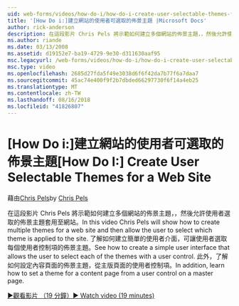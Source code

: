 ```yaml
---
uid: web-forms/videos/how-do-i/how-do-i-create-user-selectable-themes-for-a-web-site
title: '[How Do i:]建立網站的使用者可選取的佈景主題 |Microsoft Docs'
author: rick-anderson
description: 在這段影片 Chris Pels 將示範如何建立多個網站的佈景主題，，然後允許使用者選取的佈景主題套用至網站。 請參閱如何...
ms.author: riande
ms.date: 03/13/2008
ms.assetid: d19152e7-ba19-4729-9e30-d311630aaf95
msc.legacyurl: /web-forms/videos/how-do-i/how-do-i-create-user-selectable-themes-for-a-web-site
msc.type: video
ms.openlocfilehash: 2685d27fda5f49e3038d6f6f42da7b77f6a7daa7
ms.sourcegitcommit: 45ac74e400f9f2b7dbded66297730f6f14a4eb25
ms.translationtype: MT
ms.contentlocale: zh-TW
ms.lasthandoff: 08/16/2018
ms.locfileid: "41826807"
---
```

<a name="how-do-i-create-user-selectable-themes-for-a-web-site"></a><span data-ttu-id="46669-104">[How Do i:]建立網站的使用者可選取的佈景主題</span><span class="sxs-lookup"><span data-stu-id="46669-104">[How Do I:] Create User Selectable Themes for a Web Site</span></span>
====================
<span data-ttu-id="46669-105">藉由[Chris Pels](https://twitter.com/chrispels)</span><span class="sxs-lookup"><span data-stu-id="46669-105">by [Chris Pels](https://twitter.com/chrispels)</span></span>

<span data-ttu-id="46669-106">在這段影片 Chris Pels 將示範如何建立多個網站的佈景主題，，然後允許使用者選取的佈景主題套用至網站。</span><span class="sxs-lookup"><span data-stu-id="46669-106">In this video Chris Pels will show how to create multiple themes for a web site and then allow the user to select which theme is applied to the site.</span></span> <span data-ttu-id="46669-107">了解如何建立簡單的使用者介面，可讓使用者選取每個使用者控制項的佈景主題。</span><span class="sxs-lookup"><span data-stu-id="46669-107">See how to create a simple user interface that allows the user to select each of the themes with a user control.</span></span> <span data-ttu-id="46669-108">此外，了解如何設定內容頁面的佈景主題，從主版頁面的使用者控制項。</span><span class="sxs-lookup"><span data-stu-id="46669-108">In addition, learn how to set a theme for a content page from a user control on a master page.</span></span>

[<span data-ttu-id="46669-109">&#9654;觀看影片 （19 分鐘）</span><span class="sxs-lookup"><span data-stu-id="46669-109">&#9654; Watch video (19 minutes)</span></span>](https://channel9.msdn.com/Blogs/ASP-NET-Site-Videos/how-do-i-create-user-selectable-themes-for-a-web-site)
